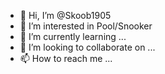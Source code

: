 - 👋 Hi, I’m @Skoob1905
- 👀 I’m interested in Pool/Snooker
- 🌱 I’m currently learning ...
- 💞️ I’m looking to collaborate on ...
- 📫 How to reach me ...

<!---
Skoob1905/Skoob1905 is a ✨ special ✨ repository because its `README.md` (this file) appears on your GitHub profile.
You can click the Preview link to take a look at your changes.
--->
